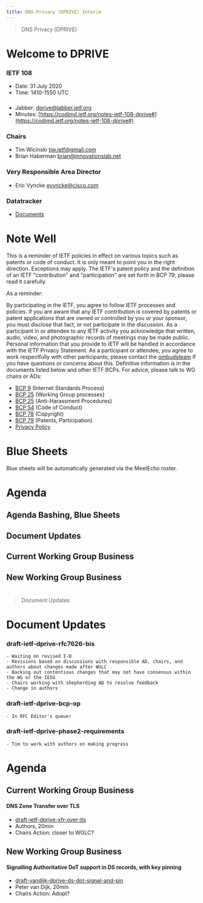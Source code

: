 ```yaml
---
title: DNS Privacy (DPRIVE) Interim
---
```


 > DNS Privacy (DPRIVE)

# Welcome to DPRIVE

### IETF 108

* Date: 31 July 2020
* Time: 1410-1550 UTC

###
* Jabber:  [dprive@jabber.ietf.org](dprive@jabber.ietf.org)
* Minutes: [https://codimd.ietf.org/notes-ietf-108-dprive#](https://codimd.ietf.org/notes-ietf-108-dprive#)

### Chairs
* Tim Wicinski [tjw.ietf@gmail.com](tjw.ietf@gmail.com)
* Brian Haberman [brian@innovationslab.net](brian@innovationslab.net)

### Very Responsible Area Director
* Eric Vyncke [evyncke@cisco.com](evyncke@cisco.com)

### Datatracker
* [Documents](https://datatracker.ietf.org/group/dprive/documents/)

# Note Well

This is a reminder of IETF policies in effect on various topics such as patents or code of conduct.
It is only meant to point you in the right direction. Exceptions may apply.
The IETF's patent policy and the definition of an IETF "contribution" and "participation" are set forth in BCP 79;
please read it carefully.

As a reminder:

By participating in the IETF, you agree to follow IETF processes and policies.
If you are aware that any IETF contribution is covered by patents or patent applications that are
owned or controlled by you or your sponsor, you must disclose that fact, or not participate in the discussion.
As a participant in or attendee to any IETF activity you acknowledge that written, audio, video,
and photographic records of meetings may be made public.
Personal information that you provide to IETF will be handled in accordance with the IETF Privacy Statement.
As a participant or attendee, you agree to work respectfully with other participants;
please contact the [ombudsteam](https://www.ietf.org/contact/ombudsteam/) if you have questions or concerns about this.
Definitive information is in the documents listed below and other IETF BCPs. For advice, please talk to WG chairs or ADs:

* [BCP 9](https://tools.ietf.org/html/bcp9) (Internet Standards Process)
* [BCP 25](https://tools.ietf.org/html/bcp25) (Working Group processes)
* [BCP 25](https://tools.ietf.org/html/bcp25) (Anti-Harassment Procedures)
* [BCP 54](https://tools.ietf.org/html/bcp54) (Code of Conduct)
* [BCP 78](https://tools.ietf.org/html/bcp78) (Copyright)
* [BCP 79](https://tools.ietf.org/html/bcp79) (Patents, Participation)
* [Privacy Policy](https://www.ietf.org/privacy-policy/)

# Blue Sheets

Blue sheets will be automatically generated via the MeetEcho roster.

# Agenda

## Agenda Bashing, Blue Sheets

## Document Updates

## Current Working Group Business

## New Working Group Business

# 

 > Document Updates

# Document Updates

### draft-ietf-dprive-rfc7626-bis
    - Waiting on revised I-D
    - Revisions based on discussions with responsible AD, chairs, and authors about changes made after WGLC
    - Backing out contentious changes that may not have consensus within the WG or the IESG
    - Chairs working with shepherding AD to resolve feedback
    - Change in authors

### draft-ietf-dprive-bcp-op
    - In RFC Editor's queue!

### draft-ietf-dprive-phase2-requirements
    - Tim to work with authors on making progress

# Agenda 

## Current Working Group Business

####   DNS Zone Transfer over TLS

* [draft-ietf-dprive-xfr-over-tls](https://datatracker.ietf.org/doc/draft-ietf-dprive-xfr-over-tls/)
*  Authors, 20min
*  Chairs Action: closer to WGLC?

## New Working Group Business

#### Signalling Authoritative DoT support in DS records, with key pinning  
* [draft-vandijk-dprive-ds-dot-signal-and-pin](https://datatracker.ietf.org/doc/draft-vandijk-dprive-ds-dot-signal-and-pin/)
* Peter van Dijk, 20min
* Chairs Action: Adopt?

